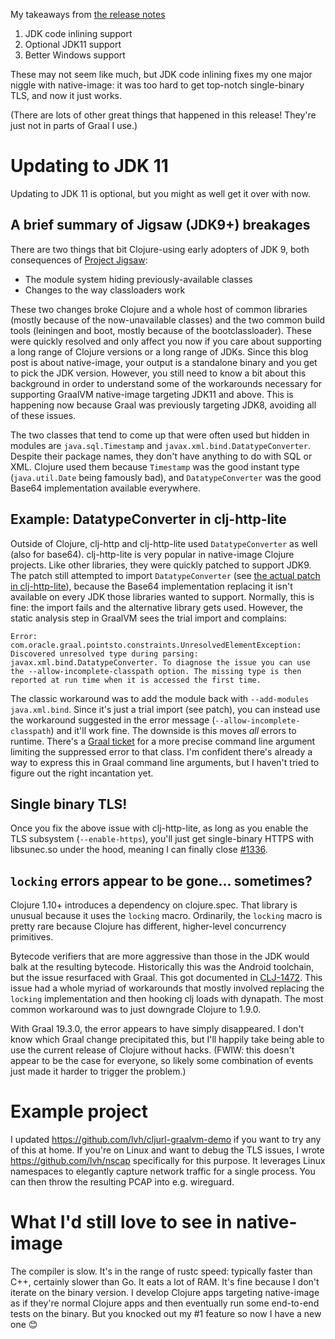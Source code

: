 <!--
.. title: Clojure and native-image on JDK 11-flavored GraalVM (19.3.0+)
.. slug: clojure-and-native-image-on-jdk-11-flavored-graalvm-1930+
.. date: 2019-11-24 08:50:15 UTC-08:00
.. tags: clojure
.. category:
.. link:
.. description:
.. type: text
-->

My takeaways from [the release notes][relnotes]

1. JDK code inlining support
1. Optional JDK11 support
1. Better Windows support

These may not seem like much, but JDK code inlining fixes my one major niggle
with native-image: it was too hard to get top-notch single-binary TLS, and
now it just works.

(There are lots of other great things that happened in this release! They're
just not in parts of Graal I use.)

[relnotes]: https://www.graalvm.org/docs/release-notes/19_3/

# Updating to JDK 11

Updating to JDK 11 is optional, but you might as well get it over with now.

## A brief summary of Jigsaw (JDK9+) breakages

There are two things that bit Clojure-using early adopters of JDK 9, both
consequences of [Project Jigsaw][jigsaw]:

* The module system hiding previously-available classes
* Changes to the way classloaders work

These two changes broke Clojure and a whole host of common libraries (mostly
because of the now-unavailable classes) and the two common build tools
(leiningen and boot, mostly because of the bootclassloader). These were quickly
resolved and only affect you now if you care about supporting a long range of
Clojure versions or a long range of JDKs. Since this blog post is about
native-image, your output is a standalone binary and you get to pick the JDK
version. However, you still need to know a bit about this background in order to
understand some of the workarounds necessary for supporting GraalVM native-image
targeting JDK11 and above. This is happening now because Graal was previously
targeting JDK8, avoiding all of these issues.

The two classes that tend to come up that were often used but hidden in modules
are `java.sql.Timestamp` and `javax.xml.bind.DatatypeConverter`. Despite their
package names, they don't have anything to do with SQL or XML. Clojure used them
because `Timestamp` was the good instant type (`java.util.Date` being famously
bad), and `DatatypeConverter` was the good Base64 implementation available
everywhere.

[jigsaw]: https://openjdk.java.net/projects/jigsaw/

## Example: DatatypeConverter in clj-http-lite

Outside of Clojure, clj-http and clj-http-lite used `DatatypeConverter` as well
(also for base64). clj-http-lite is very popular in native-image Clojure
projects. Like other libraries, they were quickly patched to support JDK9. The
patch still attempted to import `DatatypeConverter` (see [the actual patch in
clj-http-lite][clj-http-lite-base64]), because the Base64 implementation
replacing it isn't available on every JDK those libraries wanted to support.
Normally, this is fine: the import fails and the alternative library gets used.
However, the static analysis step in GraalVM sees the trial import and
complains:

```
Error: com.oracle.graal.pointsto.constraints.UnresolvedElementException: Discovered unresolved type during parsing: javax.xml.bind.DatatypeConverter. To diagnose the issue you can use the --allow-incomplete-classpath option. The missing type is then reported at run time when it is accessed the first time.
```

The classic workaround was to add the module back with `--add-modules
java.xml.bind`. Since it's just a trial import (see patch), you can instead use
the workaround suggested in the error message (`--allow-incomplete-classpath`)
and it'll work fine. The downside is this moves _all_ errors to runtime. There's
a [Graal ticket][specific-incomplete-classpath] for a more precise command line
argument limiting the suppressed error to that class. I'm confident there's
already a way to express this in Graal command line arguments, but I haven't
tried to figure out the right incantation yet.

## Single binary TLS!

Once you fix the above issue with clj-http-lite, as long as you enable the TLS
subsystem (`--enable-https`), you'll just get single-binary HTTPS with
libsunec.so under the hood, meaning I can finally close
[#1336][single-binary-tls].

## `locking` errors appear to be gone... sometimes?

Clojure 1.10+ introduces a dependency on clojure.spec. That library is unusual
because it uses the `locking` macro. Ordinarily, the `locking` macro is pretty
rare because Clojure has different, higher-level concurrency primitives.

Bytecode verifiers that are more aggressive than those in the JDK would balk at
the resulting bytecode. Historically this was the Android toolchain, but the
issue resurfaced with Graal. This got documented in [CLJ-1472][locking-macro].
This issue had a whole myriad of workarounds that mostly involved replacing the
`locking` implementation and then hooking clj loads with dynapath. The most
common workaround was to just downgrade Clojure to 1.9.0.

With Graal 19.3.0, the error appears to have simply disappeared. I don't know
which Graal change precipitated this, but I'll happily take being able to use
the current release of Clojure without hacks. (FWIW: this doesn't appear to be
the case for everyone, so likely some combination of events just made it harder
to trigger the problem.)

[locking-macro]: https://clojure.atlassian.net/browse/CLJ-1472

# Example project

I updated https://github.com/lvh/cljurl-graalvm-demo if you want to try any of
this at home. If you're on Linux and want to debug the TLS issues, I wrote
https://github.com/lvh/nscap specifically for this purpose. It leverages Linux
namespaces to elegantly capture network traffic for a single process. You can
then throw the resulting PCAP into e.g. wireguard.

# What I'd still love to see in native-image

The compiler is slow. It's in the range of rustc speed: typically faster than
C++, certainly slower than Go. It eats a lot of RAM. It's fine because I don't
iterate on the binary version. I develop Clojure apps targeting native-image as
if they're normal Clojure apps and then eventually run some end-to-end tests on
the binary. But you knocked out my #1 feature so now I have a new one 😊

[specific-incomplete-classpath]: https://github.com/oracle/graal/issues/1664
[clj-http-lite-base64]: https://github.com/martinklepsch/clj-http-lite/commit/3f41fc53a1b692549c88a8602e753cfb887330ae
[single-binary-tls]: https://github.com/oracle/graal/issues/1336
[speculation]: https://www.youtube.com/watch?v=oyLBGkS5ICk
[maybenot]: https://www.youtube.com/watch?v=YR5WdGrpoug
